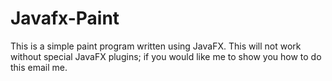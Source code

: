 # Javafx-Paint
This is a simple paint program written using JavaFX. This will not work without special JavaFX plugins; if you would like me to show you how to do this email me.
